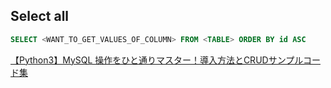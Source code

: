 ## Select all

```sql
SELECT <WANT_TO_GET_VALUES_OF_COLUMN> FROM <TABLE> ORDER BY id ASC
```

[【Python3】MySQL 操作をひと通りマスター！導入方法とCRUDサンプルコード集](https://it-engineer-lab.com/archives/1181)
